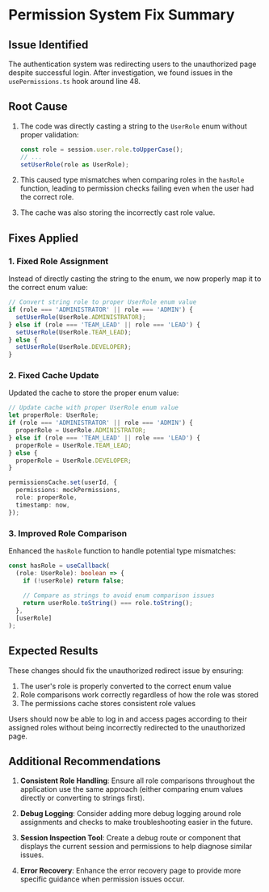 # Permission System Fix Summary

## Issue Identified
The authentication system was redirecting users to the unauthorized page despite successful login. After investigation, we found issues in the `usePermissions.ts` hook around line 48.

## Root Cause
1. The code was directly casting a string to the `UserRole` enum without proper validation:
   ```typescript
   const role = session.user.role.toUpperCase();
   // ...
   setUserRole(role as UserRole);
   ```

2. This caused type mismatches when comparing roles in the `hasRole` function, leading to permission checks failing even when the user had the correct role.

3. The cache was also storing the incorrectly cast role value.

## Fixes Applied

### 1. Fixed Role Assignment
Instead of directly casting the string to the enum, we now properly map it to the correct enum value:

```typescript
// Convert string role to proper UserRole enum value
if (role === 'ADMINISTRATOR' || role === 'ADMIN') {
  setUserRole(UserRole.ADMINISTRATOR);
} else if (role === 'TEAM_LEAD' || role === 'LEAD') {
  setUserRole(UserRole.TEAM_LEAD);
} else {
  setUserRole(UserRole.DEVELOPER);
}
```

### 2. Fixed Cache Update
Updated the cache to store the proper enum value:

```typescript
// Update cache with proper UserRole enum value
let properRole: UserRole;
if (role === 'ADMINISTRATOR' || role === 'ADMIN') {
  properRole = UserRole.ADMINISTRATOR;
} else if (role === 'TEAM_LEAD' || role === 'LEAD') {
  properRole = UserRole.TEAM_LEAD;
} else {
  properRole = UserRole.DEVELOPER;
}

permissionsCache.set(userId, {
  permissions: mockPermissions,
  role: properRole,
  timestamp: now,
});
```

### 3. Improved Role Comparison
Enhanced the `hasRole` function to handle potential type mismatches:

```typescript
const hasRole = useCallback(
  (role: UserRole): boolean => {
    if (!userRole) return false;
    
    // Compare as strings to avoid enum comparison issues
    return userRole.toString() === role.toString();
  },
  [userRole]
);
```

## Expected Results
These changes should fix the unauthorized redirect issue by ensuring:

1. The user's role is properly converted to the correct enum value
2. Role comparisons work correctly regardless of how the role was stored
3. The permissions cache stores consistent role values

Users should now be able to log in and access pages according to their assigned roles without being incorrectly redirected to the unauthorized page.

## Additional Recommendations

1. **Consistent Role Handling**: Ensure all role comparisons throughout the application use the same approach (either comparing enum values directly or converting to strings first).

2. **Debug Logging**: Consider adding more debug logging around role assignments and checks to make troubleshooting easier in the future.

3. **Session Inspection Tool**: Create a debug route or component that displays the current session and permissions to help diagnose similar issues.

4. **Error Recovery**: Enhance the error recovery page to provide more specific guidance when permission issues occur.